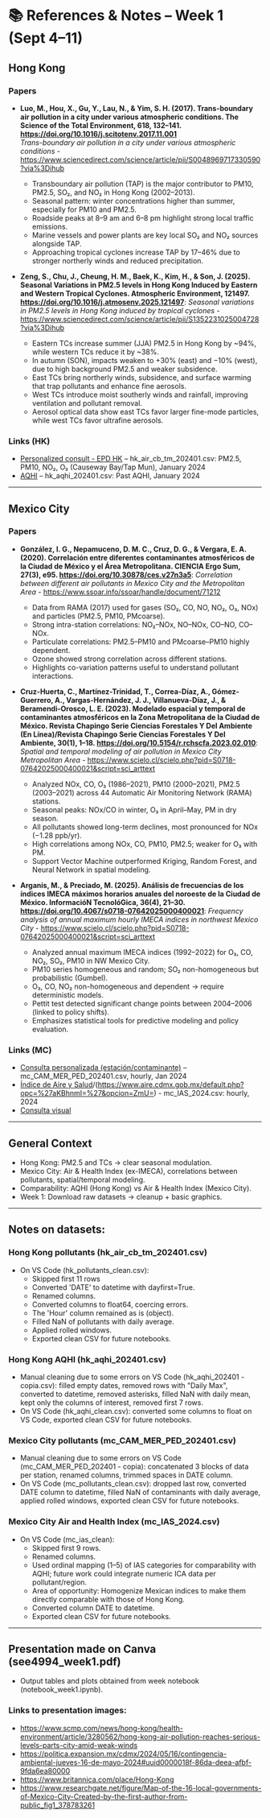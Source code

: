 # 📚 References & Notes – Week 1 (Sept 4–11)

## Hong Kong

### Papers
- **Luo, M., Hou, X., Gu, Y., Lau, N., & Yim, S. H. (2017). Trans-boundary air pollution in a city under various atmospheric conditions. The Science of the Total Environment, 618, 132–141. https://doi.org/10.1016/j.scitotenv.2017.11.001**  
  *Trans-boundary air pollution in a city under various atmospheric conditions* - https://www.sciencedirect.com/science/article/pii/S0048969717330590?via%3Dihub
    - Transboundary air pollution (TAP) is the major contributor to PM10, PM2.5, SO₂, and NO₂ in Hong Kong (2002–2013).
    - Seasonal pattern: winter concentrations higher than summer, especially for PM10 and PM2.5.
    - Roadside peaks at 8–9 am and 6–8 pm highlight strong local traffic emissions.
    - Marine vessels and power plants are key local SO₂ and NO₂ sources alongside TAP.
    - Approaching tropical cyclones increase TAP by 17–46% due to stronger northerly winds and reduced precipitation.

- **Zeng, S., Chu, J., Cheung, H. M., Baek, K., Kim, H., & Son, J. (2025). Seasonal Variations in PM2.5 levels in Hong Kong Induced by Eastern and Western Tropical Cyclones. Atmospheric Environment, 121497. https://doi.org/10.1016/j.atmosenv.2025.121497**:
  *Seasonal variations in PM2.5 levels in Hong Kong induced by tropical cyclones* - https://www.sciencedirect.com/science/article/pii/S1352231025004728?via%3Dihub
    - Eastern TCs increase summer (JJA) PM2.5 in Hong Kong by ~94%, while western TCs reduce it by ~38%.
    - In autumn (SON), impacts weaken to +30% (east) and −10% (west), due to high background PM2.5 and weaker subsidence.
    - East TCs bring northerly winds, subsidence, and surface warming that trap pollutants and enhance fine aerosols.
    - West TCs introduce moist southerly winds and rainfall, improving ventilation and pollutant removal.
    - Aerosol optical data show east TCs favor larger fine-mode particles, while west TCs favor ultrafine aerosols.

### Links (HK)
- [Personalized consult - EPD HK](https://cd.epic.epd.gov.hk/EPICDI/air/station/?lang=en) – hk_air_cb_tm_202401.csv: PM2.5, PM10, NO₂, O₃ (Causeway Bay/Tap Mun), January 2024
- [AQHI](https://www.aqhi.gov.hk/en/past-data/past-aqhi.html) – hk_aqhi_202401.csv: Past AQHI, January 2024

---

## Mexico City

### Papers
- **González, I. G., Nepamuceno, D. M. C., Cruz, D. G., & Vergara, E. A. (2020). Correlación entre diferentes contaminantes atmosféricos de la Ciudad de México y el Área Metropolitana. CIENCIA Ergo Sum, 27(3), e95. https://doi.org/10.30878/ces.v27n3a5**:
  *Correlation between different air pollutants in Mexico City and the Metropolitan Area*  - https://www.ssoar.info/ssoar/handle/document/71212
    - Data from RAMA (2017) used for gases (SO₂, CO, NO, NO₂, O₃, NOx) and particles (PM2.5, PM10, PMcoarse).
    - Strong intra-station correlations: NO₂–NOx, NO–NOx, CO–NO, CO–NOx.
    - Particulate correlations: PM2.5–PM10 and PMcoarse–PM10 highly dependent.
    - Ozone showed strong correlation across different stations.
    - Highlights co-variation patterns useful to understand pollutant interactions.

- **Cruz-Huerta, C., Martínez-Trinidad, T., Correa-Díaz, A., Gómez-Guerrero, A., Vargas-Hernández, J. J., Villanueva-Díaz, J., & Beramendi-Orosco, L. E. (2023). Modelado espacial y temporal de contaminantes atmosféricos en la Zona Metropolitana de la Ciudad de México. Revista Chapingo Serie Ciencias Forestales Y Del Ambiente (En Línea)/Revista Chapingo Serie Ciencias Forestales Y Del Ambiente, 30(1), 1–18. https://doi.org/10.5154/r.rchscfa.2023.02.010**:
  *Spatial and temporal modeling of air pollution in Mexico City Metropolitan Area* - https://www.scielo.cl/scielo.php?pid=S0718-07642025000400021&script=sci_arttext
    - Analyzed NOx, CO, O₃ (1986–2021), PM10 (2000–2021), PM2.5 (2003–2021) across 44 Automatic Air Monitoring Network (RAMA) stations.
    - Seasonal peaks: NOx/CO in winter, O₃ in April–May, PM in dry season.
    - All pollutants showed long-term declines, most pronounced for NOx (−1.28 ppb/yr).
    - High correlations among NOx, CO, PM10, PM2.5; weaker for O₃ with PM.
    - Support Vector Machine outperformed Kriging, Random Forest, and Neural Network in spatial modeling.

- **Arganis, M., & Preciado, M. (2025). Análisis de frecuencias de los índices IMECA máximos horarios anuales del noroeste de la Ciudad de México. InformacióN TecnolóGica, 36(4), 21–30. https://doi.org/10.4067/s0718-07642025000400021**:
  *Frequency analysis of annual maximum hourly IMECA indices in northwest Mexico City* - https://www.scielo.cl/scielo.php?pid=S0718-07642025000400021&script=sci_arttext
    - Analyzed annual maximum IMECA indices (1992–2022) for O₃, CO, NO₂, SO₂, PM10 in NW Mexico City.
    - PM10 series homogeneous and random; SO₂ non-homogeneous but probabilistic (Gumbel).
    - O₃, CO, NO₂ non-homogeneous and dependent → require deterministic models.
    - Pettit test detected significant change points between 2004–2006 (linked to policy shifts).
    - Emphasizes statistical tools for predictive modeling and policy evaluation.

### Links (MC)
- [Consulta personalizada (estación/contaminante)](https://www.aire.cdmx.gob.mx/default.php?opc=%27aqBhnmQ=%27) – mc_CAM_MER_PED_202401.csv, hourly, Jan 2024
- [Índice de Aire y Salud](http://datosabiertos.aire.cdmx.gob.mx:8080/Opendata/ias/IAS_2024.csv)/(https://www.aire.cdmx.gob.mx/default.php?opc=%27aKBhnmI=%27&opcion=ZmU=) - mc_IAS_2024.csv: hourly, 2024
- [Consulta visual](https://www.aire.cdmx.gob.mx/default.php?opc=%27aqBhnmOkZA==%27)

---

## General Context
- Hong Kong: PM2.5 and TCs → clear seasonal modulation.
- Mexico City: Air & Health Index (ex-IMECA), correlations between pollutants, spatial/temporal modeling.
- Comparability: AQHI (Hong Kong) vs Air & Health Index (Mexico City).
- Week 1: Download raw datasets → cleanup + basic graphics.

---

## Notes on datasets:

### Hong Kong pollutants (hk_air_cb_tm_202401.csv)
- On VS Code (hk_pollutants_clean.csv):
  - Skipped first 11 rows
  - Converted 'DATE' to datetime with dayfirst=True.
  - Renamed columns.
  - Converted columns to float64, coercing errors.
  - The 'Hour' column remained as is (object).
  - Filled NaN of pollutants with daily average.
  - Applied rolled windows.
  - Exported clean CSV for future notebooks.

### Hong Kong AQHI (hk_aqhi_202401.csv)
- Manual cleaning due to some errors on VS Code (hk_aqhi_202401 - copia.csv): filled empty dates, removed rows with "Daily Max", converted to datetime, removed asterisks, filled NaN with daily mean, kept only the columns of interest, removed first 7 rows.
- On VS Code (hk_aqhi_clean.csv): converted some columns to float on VS Code, exported clean CSV for future notebooks.

### Mexico City pollutants (mc_CAM_MER_PED_202401.csv)
- Manual cleaning due to some errors on VS Code (mc_CAM_MER_PED_202401 - copia): concatenated 3 blocks of data per station, renamed columns, trimmed spaces in DATE column.
- On VS Code (mc_pollutants_clean.csv): dropped last row, converted DATE column to datetime, filled NaN of contaminants with daily average, applied rolled windows, exported clean CSV for future notebooks.

### Mexico City Air and Health Index (mc_IAS_2024.csv)
- On VS Code (mc_ias_clean):
  - Skipped first 9 rows.
  - Renamed columns.
  - Used ordinal mapping (1–5) of IAS categories for comparability with AQHI; future work could integrate numeric ICA data per pollutant/region.
  - Area of opportunity: Homogenize Mexican indices to make them directly comparable with those of Hong Kong.
  - Converted column DATE to datetime.
  - Exported clean CSV for future notebooks.

---

## Presentation made on Canva (see4994_week1.pdf)
- Output tables and plots obtained from week notebook (notebook_week1.ipynb).

### Links to presentation images:
- https://www.scmp.com/news/hong-kong/health-environment/article/3280562/hong-kong-air-pollution-reaches-serious-levels-parts-city-amid-weak-winds
- https://politica.expansion.mx/cdmx/2024/05/16/contingencia-ambiental-jueves-16-de-mayo-2024#uuid0000018f-86da-deea-afbf-9fda6ea80000
- https://www.britannica.com/place/Hong-Kong
- https://www.researchgate.net/figure/Map-of-the-16-local-governments-of-Mexico-City-Created-by-the-first-author-from-public_fig1_378783261
